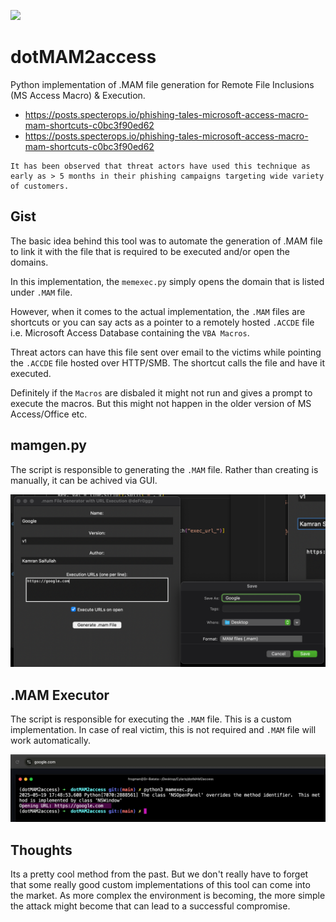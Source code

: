 ![](https://camo.githubusercontent.com/3c064818999fc27f795bf99ab9428870bebfd57d17e40f3db495fdcd17678627/68747470733a2f2f7374617469632e7769787374617469632e636f6d2f6d656469612f6661326461355f61323233353465313161646134323932613739653066386332323839623331627e6d76322e706e672f76312f66696c6c2f775f3234332c685f3131332c616c5f632c715f38352c75736d5f302e36365f312e30305f302e30312f4d6f6e6f6368726f6d652532306f6e2532305472616e73706172656e745f6564697465642e77656270)

# dotMAM2access

Python implementation of .MAM file generation for Remote File Inclusions (MS Access Macro) &amp; Execution.

- https://posts.specterops.io/phishing-tales-microsoft-access-macro-mam-shortcuts-c0bc3f90ed62
- https://posts.specterops.io/phishing-tales-microsoft-access-macro-mam-shortcuts-c0bc3f90ed62

```
It has been observed that threat actors have used this technique as early as > 5 months in their phishing campaigns targeting wide variety of customers.
```

## Gist

The basic idea behind this tool was to automate the generation of .MAM file to link it with the file that is required to be executed and/or open the domains. 

In this implementation, the `memexec.py` simply opens the domain that is listed under `.MAM` file. 

However, when it comes to the actual implementation, the `.MAM` files are shortcuts or you can say acts as a pointer to a remotely hosted `.ACCDE` file i.e. Microsoft Access Database containing the `VBA Macros`.

Threat actors can have this file sent over email to the victims while pointing the `.ACCDE` file hosted over HTTP/SMB. The shortcut calls the file and have it executed. 

Definitely if the `Macros` are disbaled it might not run and gives a prompt to execute the macros. But this might not happen in the older version of MS Access/Office etc. 

## mamgen.py

The script is responsible to generating the `.MAM` file. Rather than creating is manually, it can be achived via GUI. 

![](./snaps/mamgen.png)

## .MAM Executor

The script is responsible for executing the `.MAM` file. This is a custom implementation. In case of real victim, this is not required and `.MAM` file will work automatically.

![](./snaps/mamexec.png)

## Thoughts

Its a pretty cool method from the past. But we don't really have to forget that some really good custom implementations of this tool can come into the market. As more complex the environment is becoming, the more simple the attack might become that can lead to a successful compromise. 
